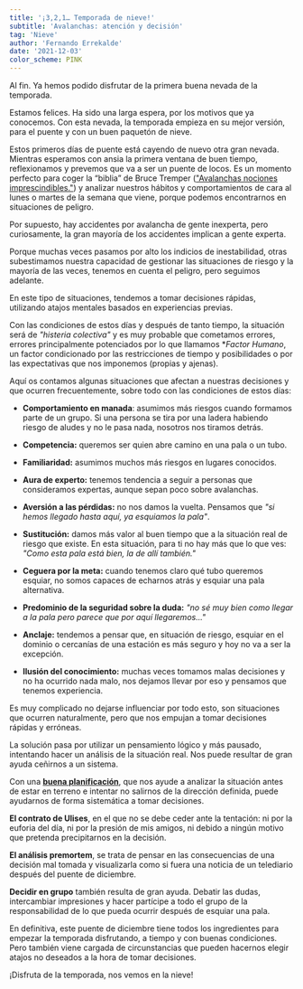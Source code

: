```yaml
---
title: '¡3,2,1… Temporada de nieve!'
subtitle: 'Avalanchas: atención y decisión'
tag: 'Nieve'
author: 'Fernando Errekalde'
date: '2021-12-03'
color_scheme: PINK
---
```


Al fin. Ya hemos podido disfrutar de la primera buena nevada de la temporada.

Estamos felices. Ha sido una larga espera, por los motivos que ya conocemos. Con esta nevada, la temporada empieza en su mejor versión, para el puente y con un buen paquetón de nieve.

Estos primeros días de puente está cayendo de nuevo otra gran nevada. Mientras esperamos con ansia la primera ventana de buen tiempo, reflexionamos y prevemos que va a ser un puente de locos. Es un momento perfecto para coger la “biblia” de Bruce Tremper (["Avalanchas nociones imprescindibles."](https://www.todostuslibros.com/busquedas?keyword=Avalanchas%2C+nociones+imprescindibles)) y analizar nuestros hábitos y comportamientos de cara al lunes o martes de la semana que viene, porque podemos encontrarnos en situaciones de peligro.

Por supuesto, hay accidentes por avalancha de gente inexperta, pero curiosamente, la gran mayoría de los accidentes implican a gente experta.

Porque muchas veces pasamos por alto los indicios de inestabilidad, otras subestimamos nuestra capacidad de gestionar las situaciones de riesgo y la mayoría de las veces, tenemos en cuenta el peligro, pero seguimos adelante.



En este tipo de situaciones, tendemos a tomar decisiones rápidas, utilizando atajos mentales basados en experiencias previas.

Con las condiciones de estos días y después de tanto tiempo, la situación será de *"histeria colectiva"* y es muy probable que cometamos errores, errores principalmente potenciados por lo que llamamos **Factor Humano*, un factor condicionado por las restricciones de tiempo y posibilidades o por las expectativas que nos imponemos (propias y ajenas).

Aquí os contamos algunas situaciones que afectan a nuestras decisiones y que ocurren frecuentemente, sobre todo con las condiciones de estos días:

- **Comportamiento en manada**: asumimos más riesgos cuando formamos parte de un grupo. Si una persona se tira por una ladera habiendo riesgo de aludes y no le pasa nada, nosotros nos tiramos detrás.

- **Competencia:** queremos ser quien abre camino en una pala o un tubo.

- **Familiaridad:** asumimos muchos más riesgos en lugares conocidos.

- **Aura de experto:** tenemos tendencia a seguir a personas que consideramos expertas, aunque sepan poco sobre avalanchas.

- **Aversión a las pérdidas:** no nos damos la vuelta. Pensamos que *"si hemos llegado hasta aquí, ya esquiamos la pala"*.

- **Sustitución:** damos más valor al buen tiempo que a la situación real de riesgo que existe. En esta situación, para ti no hay más que lo que ves: *"Como esta pala está bien, la de allí también."*

- **Ceguera por la meta:** cuando tenemos claro qué tubo queremos esquiar, no somos capaces de echarnos atrás y esquiar una pala alternativa.

- **Predominio de la seguridad sobre la duda:** *"no sé muy bien como llegar a la pala pero parece que por aquí llegaremos..."*

- **Anclaje:** tendemos a pensar que, en situación de riesgo, esquiar en el dominio o cercanías de una estación es más seguro y hoy no va a ser la excepción.

- **Ilusión del conocimiento:** muchas veces tomamos malas decisiones y no ha ocurrido nada malo, nos dejamos llevar por eso y pensamos que tenemos experiencia.

Es muy complicado no dejarse influenciar por todo esto, son situaciones que ocurren naturalmente, pero que nos empujan a tomar decisiones rápidas y erróneas.

La solución pasa por utilizar un pensamiento lógico y más pausado, intentando hacer un análisis de la situación real. Nos puede resultar de gran ayuda ceñirnos a un sistema.

Con una **[buena planificación](https://dersu.uz/es/blog/planificar-salida-invernal/)**, que nos ayude a analizar la situación antes de estar en terreno e intentar no salirnos de la dirección definida, puede ayudarnos de forma sistemática a tomar decisiones.

**El contrato de Ulises**, en el que no se debe ceder ante la tentación: ni por la euforia del día, ni por la presión de mis amigos, ni debido a ningún motivo que pretenda precipitarnos en la decisión.

**El análisis premortem**, se trata de pensar en las consecuencias de una decisión mal tomada y visualizarla como si fuera una noticia de un telediario después del puente de diciembre.

**Decidir en grupo** también resulta de gran ayuda. Debatir las dudas, intercambiar impresiones y hacer partícipe a todo el grupo de la responsabilidad de lo que pueda ocurrir después de esquiar una pala.



En definitiva, este puente de diciembre tiene todos los ingredientes para empezar la temporada disfrutando, a tiempo y con buenas condiciones. Pero también viene cargada de circunstancias que pueden hacernos elegir atajos no deseados a la hora de tomar decisiones.

¡Disfruta de la temporada, nos vemos en la nieve!
